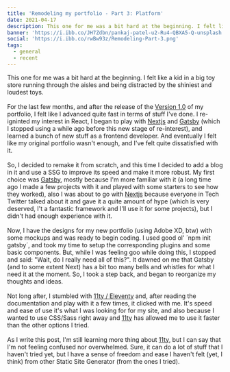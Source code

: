 ```yaml
---
title: 'Remodeling my portfolio - Part 3: Platform'
date: 2021-04-17
description: This one for me was a bit hard at the beginning. I felt like a kid in a big toy store running through the aisles and being distracted by the shiniest and loudest toys.
banner: 'https://i.ibb.co/JH7Zdbn/pankaj-patel-u2-Ru4-QBXA5-Q-unsplash.jpg'
social: 'https://i.ibb.co/rwBw93z/Remodeling-Part-3.png'
tags:
  - general
  - recent
---
```


This one for me was a bit hard at the beginning. I felt like a kid in a big toy store running through the aisles and being distracted by the shiniest and loudest toys.
\
\
For the last few months, and after the release of the [Version 1.0]() of my portfolio, I felt like I advanced quite fast in terms of stuff I've done. I re-igninted my interest in React, I began to play with [Nextjs](https://nextjs.org/) and [Gatsby](https://www.gatsbyjs.com/) (which I stopped using a while ago before this new stage of re-interest), and learned a bunch of new stuff as a frontend developer. And eventually I felt like my original portfolio wasn't enough, and I've felt quite dissatisfied with it.
\
\
So, I decided to remake it from scratch, and this time I decided to add a blog in it and use a SSG to improve its speed and make it more robust. My first choice was [Gatsby](https://www.gatsbyjs.com/), mostly because I'm more familiar with it (a long time ago I made a few projects with it and played with some starters to see how they worked), also I was about to go with [Nextjs](https://nextjs.org/) because everyone in Tech Twitter talked about it and gave it a quite amount of hype (which is very deserved, I't a fantastic framework and I'll use it for some projects), but I didn't had enough experience with it.
\
\
Now, I have the designs for my new portfolio (using Adobe XD, btw) with some mockups and was ready to begin coding. I used good ol' ´npm init gatsby´, and took my time to setup the corresponding plugins and some basic components. But, while I was feeling goo while doing this, I stopped and said: "Wait, do I really need all of this?". It dawned on me that Gatsby (and to some extent Next) has a bit too many bells and whistles for what I need it at the moment. So, I took a step back, and began to reorganize my thoughts and ideas.
\
\
Not long after, I stumbled with [11ty / Eleventy](https://www.11ty.dev/) and, after reading the documentation and play with it a few times, it clicked with me. It's speed and ease of use it's what I was looking for for my site, and also because I wanted to use CSS/Sass right away and [11ty](https://www.11ty.dev/) has allowed me to use it faster than the other options I tried.
\
\
As I write this post, I'm still learning more thing about [11ty](https://www.11ty.dev/), but I can say that I'm not feeling confused nor overwhelmed. Sure, it can do a lot of stuff that I haven't tried yet, but I have a sense of freedom and ease I haven't felt (yet, I think) from other Static Site Generator (from the ones I tried).
